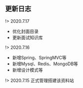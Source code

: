 ## 更新日志

!> 2020.7.17
  - 优化封面目录
  - 更新面试知识库

!> 2020.7.16 
  - 新增Spring、SpringMVC等
  - 新增Mysql、Redis、MongoDB等
  - 新增设计模式等

!> 2020.7.15 正式管理搭建该资料站